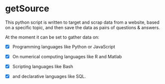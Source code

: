 getSource
========================
This python script is written to target and scrap data from a website, based on a specific topic, and then save the data as pairs of questions & answers.  

At the moment it can be set to gather data on: 

* [x] Programming languages like Python or JavaScript

* [x] On numerical computing languages like R and Matlab

* [x] Scripting languages like Bash 

* [x] and declarative languages like SQL.
